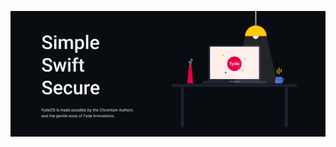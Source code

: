 ![Open Source at FydeOS](https://github.com/FydeOS/.github/blob/main/images/open-source-at-fydeos.png)
